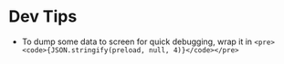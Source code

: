 # Dev Tips

* To dump some data to screen for quick debugging, wrap it in `<pre><code>{JSON.stringify(preload, null, 4)}</code></pre>`